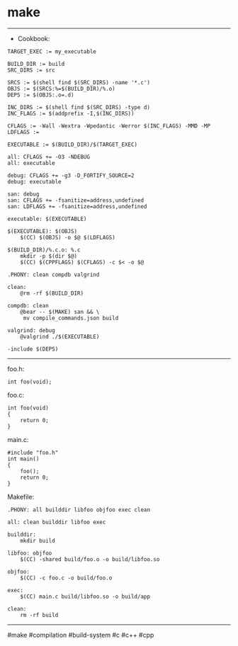 # make

-------------------------------------------------------------------------------

- Cookbook:
```
TARGET_EXEC := my_executable

BUILD_DIR := build
SRC_DIRS := src

SRCS := $(shell find $(SRC_DIRS) -name '*.c')
OBJS := $(SRCS:%=$(BUILD_DIR)/%.o)
DEPS := $(OBJS:.o=.d)

INC_DIRS := $(shell find $(SRC_DIRS) -type d)
INC_FLAGS := $(addprefix -I,$(INC_DIRS))

CFLAGS := -Wall -Wextra -Wpedantic -Werror $(INC_FLAGS) -MMD -MP
LDFLAGS :=

EXECUTABLE := $(BUILD_DIR)/$(TARGET_EXEC)

all: CFLAGS += -O3 -NDEBUG
all: executable

debug: CFLAGS += -g3 -D_FORTIFY_SOURCE=2
debug: executable

san: debug
san: CFLAGS += -fsanitize=address,undefined
san: LDFLAGS += -fsanitize=address,undefined

executable: $(EXECUTABLE)

$(EXECUTABLE): $(OBJS)
	$(CC) $(OBJS) -o $@ $(LDFLAGS)

$(BUILD_DIR)/%.c.o: %.c
	mkdir -p $(dir $@)
	$(CC) $(CPPFLAGS) $(CFLAGS) -c $< -o $@

.PHONY: clean compdb valgrind

clean:
	@rm -rf $(BUILD_DIR)

compdb: clean
	@bear -- $(MAKE) san && \
	 mv compile_commands.json build

valgrind: debug
	@valgrind ./$(EXECUTABLE)

-include $(DEPS)
```

-------------------------------------------------------------------------------

foo.h:
```
int foo(void);
```
foo.c:
```
int foo(void)
{
    return 0;
}
```
main.c:
```
#include "foo.h"
int main()
{
    foo();
    return 0;
}
```
Makefile:
```
.PHONY: all builddir libfoo objfoo exec clean

all: clean builddir libfoo exec

builddir:
	mkdir build

libfoo: objfoo
	$(CC) -shared build/foo.o -o build/libfoo.so

objfoo:
	$(CC) -c foo.c -o build/foo.o

exec:
	$(CC) main.c build/libfoo.so -o build/app

clean:
	rm -rf build
```

-------------------------------------------------------------------------------

#make #compilation #build-system #c #c++ #cpp

